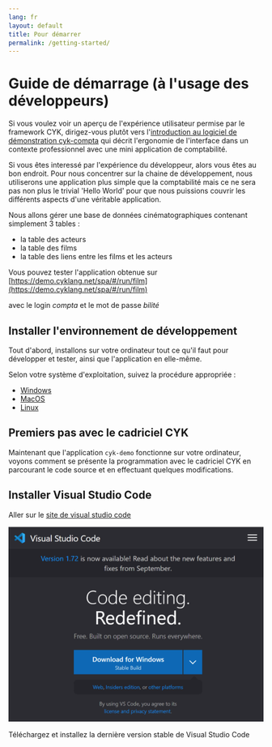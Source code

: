 ```yaml
---
lang: fr
layout: default
title: Pour démarrer
permalink: /getting-started/
---
```

# Guide de démarrage (à l'usage des développeurs)

Si vous voulez voir un aperçu de l'expérience utilisateur permise par le framework CYK, dirigez-vous plutôt vers l'[introduction au logiciel de démonstration cyk-compta](/compta-intro/) qui décrit l'ergonomie de l'interface dans un contexte professionnel avec une mini application de comptabilité.

Si vous êtes interessé par l'expérience du développeur, alors vous êtes au bon endroit. Pour nous concentrer sur la chaine de développement, nous utiliserons une application plus simple que la comptabilité mais ce ne sera pas non plus le trivial 'Hello World' pour que nous puissions couvrir les différents aspects d'une véritable application.

Nous allons gérer une base de données cinématographiques contenant simplement 3 tables :
- la table des acteurs
- la table des films
- la table des liens entre les films et les acteurs

Vous pouvez tester l'application obtenue sur [https://demo.cyklang.net/spa/#/run/film](https://demo.cyklang.net/spa/#/run/film)

avec le login *compta* et le mot de passe *bilité*


## Installer l'environnement de développement

Tout d'abord, installons sur votre ordinateur tout ce qu'il faut pour développer et tester, ainsi que l'application en elle-même.

Selon votre système d'exploitation, suivez la procédure appropriée :

- [Windows](/starter-win/)
- [MacOS](/starter-mac/)
- [Linux](/starter-linux/)

## Premiers pas avec le cadriciel CYK

Maintenant que l'application `cyk-demo` fonctionne sur votre ordinateur, voyons comment se présente la programmation avec le cadriciel CYK en parcourant le code source et en effectuant quelques modifications.


<a name="install_code"></a>
## Installer Visual Studio Code

Aller sur le [site de visual studio code](https://code.visualstudio.com/)

![Accueil Visual Studio Code](/images/vsc_homepage.png)

Téléchargez et installez la dernière version stable de Visual Studio Code
